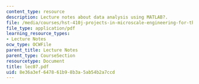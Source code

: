 ```yaml
---
content_type: resource
description: Lecture notes about data analysis using MATLAB?.
file: /media/courses/hst-410j-projects-in-microscale-engineering-for-the-life-sciences-spring-2007/8e36a3ef647861b98b3a5ab54b2a7ccd_lec07.pdf
file_type: application/pdf
learning_resource_types:
- Lecture Notes
ocw_type: OCWFile
parent_title: Lecture Notes
parent_type: CourseSection
resourcetype: Document
title: lec07.pdf
uid: 8e36a3ef-6478-61b9-8b3a-5ab54b2a7ccd
---
```

